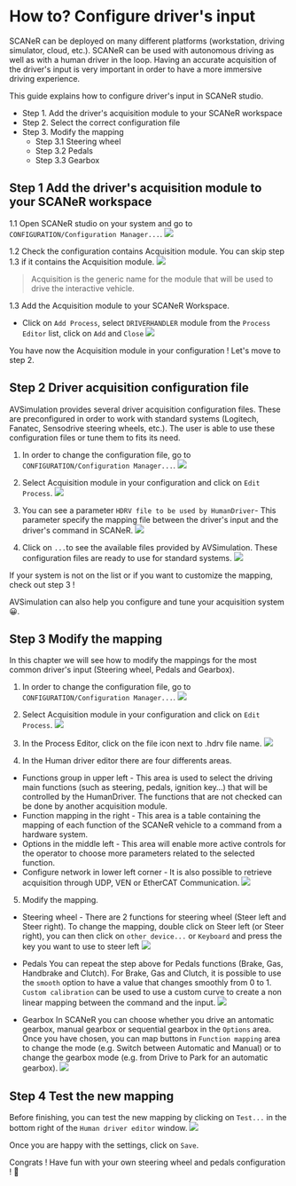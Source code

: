 # How to? Configure driver's input

SCANeR can be deployed on many different platforms (workstation, driving simulator, cloud, etc.). SCANeR can be used with autonomous driving as well as with a human driver in the loop. Having an accurate acquisition of the driver's input is very important in order to have a more immersive driving experience.


This guide explains how to configure driver's input in SCANeR studio.
- Step 1. Add the driver's acquisition module to your SCANeR workspace
- Step 2. Select the correct configuration file 
- Step 3. Modify the mapping 
  - Step 3.1 Steering wheel
  - Step 3.2 Pedals
  - Step 3.3 Gearbox

## Step 1 Add the driver's acquisition module to your SCANeR workspace
1.1 Open SCANeR studio on your system and go to `CONFIGURATION/Configuration Manager...`.
![](./assets/ConfigurationManager.png)

1.2 Check the configuration contains Acquisition module. You can skip step 1.3 if it contains the Acquisition module.
![](./assets/ACQUISITION.png)

>Acquisition is the generic name for the module that will be used to drive the interactive vehicle.

1.3 Add the Acquisition module to your SCANeR Workspace.
 - Click on `Add Process`, select `DRIVERHANDLER` module from the `Process Editor` list, click on `Add` and `Close`
![](./assets/AddACQUISITION.png)

You have now the Acquisition module in your configuration ! Let's move to step 2.

## Step 2 Driver acquisition configuration file 
AVSimulation provides several driver acquisition configuration files. These are preconfigured in order to work with standard systems (Logitech, Fanatec, Sensodrive steering wheels, etc.). The user is able to use these configuration files or tune them to fits its need.

1. In order to change the configuration file, go to `CONFIGURATION/Configuration Manager...`.
![](./assets/ConfigurationManager.png)

2. Select Acquisition module in your configuration and click on `Edit Process`.
![](./assets/ACQUISITION.png)

3. You can see a parameter `HDRV file to be used by HumanDriver`- This parameter specify the mapping file between the driver's input and the driver's command in SCANeR. 
![](./assets/EditAcquisition.png)

4. Click on  `...`to see the available files provided by AVSimulation. These configuration files are ready to use for standard systems. 
![](./assets/ListeHDRV.png)

If your system is not on the list or if you want to customize the mapping, check out step 3 !

AVSimulation can also help you configure and tune your acquisition system 😀.

## Step 3 Modify the mapping
In this chapter we will see how to modify the mappings for the most common driver's input (Steering wheel, Pedals and Gearbox).
1. In order to change the configuration file, go to `CONFIGURATION/Configuration Manager...`.
![](./assets/ConfigurationManager.png)

2. Select Acquisition module in your configuration and click on `Edit Process`.
![](./assets/ACQUISITION.png)

3. In the Process Editor, click on the file icon next to .hdrv file name.
![](./assets/FileIcon.png)

4. In the Human driver editor there are four differents areas.
 - Functions group in upper left - This area is used to select the driving main functions (such as steering, pedals, ignition key…) that will be controlled by the HumanDriver. The functions that are not checked can be done by another acquisition module.
 - Function mapping in the right - This area is a table containing the mapping of each function of the SCANeR vehicle to a command from a hardware system.
 - Options in the middle left - This area will enable more active controls for the operator to choose more parameters related to the selected function.
 - Configure network in lower left corner - It is also possible to retrieve acquisition through UDP, VEN or EtherCAT Communication.
![](./assets/EditHDRV.png)

5. Modify the mapping.
  - Steering wheel - There are 2 functions for steering wheel (Steer left and Steer right).
 To change the mapping, double click on Steer left (or Steer right), you can then click on `other device...` or `Keyboard` and press the key you want to use to steer left
 ![](./assets/SteerLeft.png)
 
  - Pedals
You can repeat the step above for Pedals functions (Brake, Gas, Handbrake and Clutch).
For Brake, Gas and Clutch, it is possible to use the `smooth` option to have a value that changes smoothly from 0 to 1. `Custom calibration` can be used to use a custom curve to create a non linear mapping between the command and the input.
![](./assets/GasPedal.png)

  - Gearbox
In SCANeR you can choose whether you drive an antomatic gearbox, manual gearbox or sequential gearbox in the `Options` area. Once you have chosen, you can map buttons in `Function mapping` area to change the mode (e.g. Switch between Automatic and Manual) or to change the gearbox mode (e.g. from Drive to Park for an automatic gearbox).
![](./assets/Gearbox.png)


## Step 4 Test the new mapping

Before finishing, you can test the new mapping by clicking on `Test...` in the bottom right of the `Human driver editor` window.
![](./assets/Testing.png)

Once you are happy with the settings, click on `Save`.

Congrats ! Have fun with your own steering wheel and pedals configuration ! 🚗


